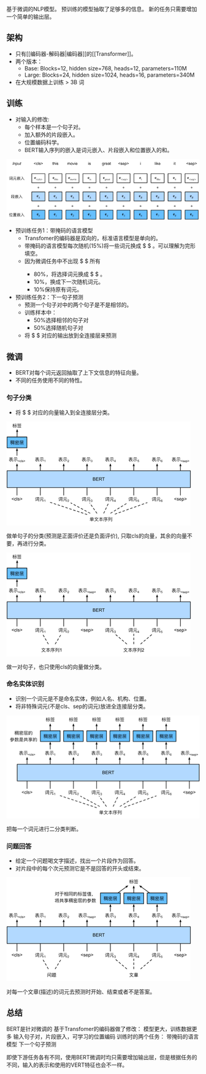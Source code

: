 基于微调的NLP模型。
预训练的模型抽取了足够多的信息。
新的任务只需要增加一个简单的输出层。

## 架构
- 只有[[编码器-解码器|编码器]]的[[Transformer]]。
- 两个版本：
	- Base: Blocks=12, hidden size=768, heads=12, parameters=110M
	- Large: Blocks=24, hidden size=1024, heads=16, parameters=340M
- 在大规模数据上训练 > 3B 词

## 训练
- 对输入的修改:
	- 每个样本是一个句子对。
	- 加入额外的片段嵌入。
	- 位置编码科学。
	- BERT输入序列的嵌入是词元嵌入、片段嵌入和位置嵌入的和。

![[Pasted image 20231031120756.png|700]](../images/20231031120756.png)

- 预训练任务1：带掩码的语言模型
	- Transfomer的编码器是双向的，标准语言模型是单向的。
	- 带掩码的语言模型每次随机(15%)将一些词元换成 $ <mask> $ 。可以理解为完形填空。
	- 因为微调任务中不出现 $ <mask> $ 所有
		- 80%，将选择词元换成 $ <mask> $ 。
		- 10%，换成下一次随机词元。
		- 10%保持原有词元。
- 预训练任务2：下一句子预测
	- 预测一个句子对中的两个句子是不是相邻的。
	- 训练样本中：
		- 50%选择相邻的句子对
		- 50%选择随机句子对
	- 将 $ <cls> $ 对应的输出放到全连接层来预测

## 微调
- BERT对每个词元返回抽取了上下文信息的特征向量。
- 不同的任务使用不同的特性。

### 句子分类
- 将 $ <cls> $ 对应的向量输入到全连接层分类。

![[Pasted image 20231102154449.png|406]](../images/20231102154449.png)

做单句子的分类(预测是正面评价还是负面评价), 只取cls的向量，其余的向量不要，再进行分类。

![[Pasted image 20231102154501.png|431]](../images/20231102154501.png)

做一对句子，也只使用cls的向量做分类。

### 命名实体识别
- 识别一个词元是不是命名实体，例如人名、机构、位置。
- 将非特殊词元(不是cls、sep的词元)放进全连接层分类。

![[Pasted image 20231102154920.png|550]](../images/20231102154920.png)

把每一个词元进行二分类判断。

### 问题回答
- 给定一个问题喝文字描述，找出一个片段作为回答。
- 对片段中的每个次元预测它是不是回答的开头或结束。

![[Pasted image 20231102155205.png|506]](../images/20231102155205.png)

对每一个文章(描述)的词元去预测时开始、结束或者不是答案。

## 总结
BERT是针对微调的
基于Transfomer的编码器做了修改：
	模型更大，训练数据更多
	输入句子对，片段嵌入，可学习的位置编码
	训练时的两个任务：
		带掩码的语言模型
		下一个句子预测

即使下游任务各有不同，使用BERT微调时均只需要增加输出层，但是根据任务的不同，输入的表示和使用的VERT特征也会不一样。

